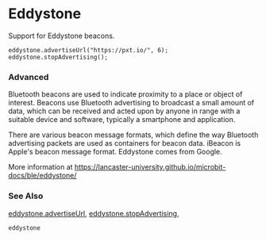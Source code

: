 # Eddystone

Support for Eddystone beacons.

```cards
eddystone.advertiseUrl("https://pxt.io/", 6);
eddystone.stopAdvertising();
```

### Advanced

Bluetooth beacons are used to indicate proximity to a place or object of interest. 
Beacons use Bluetooth advertising to broadcast a small amount of data, which can be received and acted upon by anyone in range 
with a suitable device and software, typically a smartphone and application.

There are various beacon message formats, which define the way Bluetooth advertising packets are used as containers for beacon data. 
iBeacon is Apple's beacon message format. Eddystone comes from Google.

More information at https://lancaster-university.github.io/microbit-docs/ble/eddystone/

### See Also

[eddystone.advertiseUrl](/reference/eddystone/advertise-url),
[eddystone.stopAdvertising](/reference/eddystone/stop-advertising),

```package
eddystone
```
